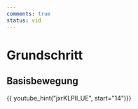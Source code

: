 ```yaml
---
comments: true
status: vid
---
```

# Grundschritt

## Basisbewegung

{{ youtube_hint("jxrKLPIl_UE", start="14")}}
